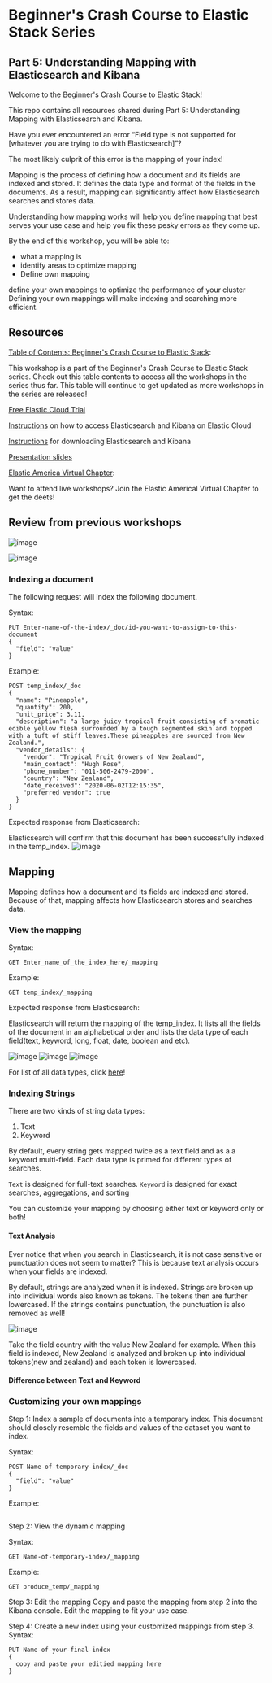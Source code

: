 # Beginner's Crash Course to Elastic Stack Series
## Part 5: Understanding Mapping with Elasticsearch and Kibana
Welcome to the Beginner's Crash Course to Elastic Stack!

This repo contains all resources shared during Part 5: Understanding Mapping with Elasticsearch and Kibana.

Have you ever encountered an error “Field type is not supported for [whatever you are trying to do with Elasticsearch]”?

The most likely culprit of this error is the mapping of your index!

Mapping is the process of defining how a document and its fields are indexed and stored. It defines the data type and format of the fields in the documents. As a result, mapping can significantly affect how Elasticsearch searches and stores data.

Understanding how mapping works will help you define mapping that best serves your use case and help you fix these pesky errors as they come up.

By the end of this workshop, you will be able to:
- what a mapping is
- identify areas to optimize mapping
- Define own mapping

define your own mappings to optimize the performance of your cluster
Defining your own mappings will make indexing and searching more efficient.

## Resources

[Table of Contents: Beginner's Crash Course to Elastic Stack](https://github.com/LisaHJung/Beginners-Crash-Course-to-the-Elastic-Stack-Series): 

This workshop is a part of the Beginner's Crash Course to Elastic Stack series. Check out this table contents to access all the workshops in the series thus far. This table will continue to get updated as more workshops in the series are released! 

[Free Elastic Cloud Trial](https://ela.st/elastic-beginners)

[Instructions](https://dev.to/lisahjung/beginner-s-guide-to-setting-up-elasticsearch-and-kibana-with-elastic-cloud-1joh) on how to access Elasticsearch and Kibana on Elastic Cloud

[Instructions](https://dev.to/elastic/downloading-elasticsearch-and-kibana-macos-linux-and-windows-1mmo) for downloading Elasticsearch and Kibana

[Presentation slides]()

[Elastic America Virtual Chapter](https://community.elastic.co/amer-virtual/): 

Want to attend live workshops? Join the Elastic Americal Virtual Chapter to get the deets!

## Review from previous workshops
![image](https://user-images.githubusercontent.com/60980933/120386363-c4346700-c2e5-11eb-8f57-e99bf2153594.png)

![image](https://user-images.githubusercontent.com/60980933/118298775-23e4e280-b49d-11eb-955f-68b39102e1d4.png)

### Indexing a document
The following request will index the following document.  

Syntax: 
```
PUT Enter-name-of-the-index/_doc/id-you-want-to-assign-to-this-document
{
  "field": "value"
}
```
Example: 
```
POST temp_index/_doc
{
  "name": "Pineapple",
  "quantity": 200,
  "unit_price": 3.11,
  "description": "a large juicy tropical fruit consisting of aromatic edible yellow flesh surrounded by a tough segmented skin and topped with a tuft of stiff leaves.These pineapples are sourced from New Zealand.",
  "vendor_details": {
    "vendor": "Tropical Fruit Growers of New Zealand",
    "main_contact": "Hugh Rose",
    "phone_number": "011-506-2479-2000",
    "country": "New Zealand",
    "date_received": "2020-06-02T12:15:35",
    "preferred vendor": true
  }
}
```
Expected response from Elasticsearch:

Elasticsearch will confirm that this document has been successfully indexed in the temp_index. 
![image](https://user-images.githubusercontent.com/60980933/120387213-d5ca3e80-c2e6-11eb-8ca8-731222174724.png)

## Mapping
Mapping defines how a document and its fields are indexed and stored. Because of that, mapping affects how Elasticsearch stores and searches data. 

### View the mapping 
Syntax:
```
GET Enter_name_of_the_index_here/_mapping
```

Example:
```
GET temp_index/_mapping
```
Expected response from Elasticsearch:

Elasticsearch will return the mapping of the temp_index. It lists all the fields of the document in an alphabetical order and lists the data type of each field(text, keyword, long, float, date, boolean and etc). 

![image](https://user-images.githubusercontent.com/60980933/118303597-da979180-b4a2-11eb-83ae-bb7d10514fe2.png)
![image](https://user-images.githubusercontent.com/60980933/118303631-e7b48080-b4a2-11eb-98d7-ec3d724ea9dc.png)
![image](https://user-images.githubusercontent.com/60980933/118303655-eedb8e80-b4a2-11eb-8998-68b32bdbe4a6.png)

For list of all data types, click [here](https://www.elastic.co/guide/en/elasticsearch/reference/current/mapping-types.html)!

### Indexing Strings 
There are two kinds of string data types:
1. Text
2. Keyword

By default, every string gets mapped twice as a text field and as a a keyword multi-field. Each data type is primed for different types of searches. 

`Text` is designed for full-text searches. 
`Keyword` is designed for exact searches, aggregations, and sorting

You can customize your mapping by choosing either text or keyword only or both! 

#### Text Analysis
Ever notice that when you search in Elasticsearch, it is not case sensitive or punctuation does not seem to matter? This is because text analysis occurs when your fields are indexed. 

By default, strings are analyzed when it is indexed. Strings are broken up into individual words also known as tokens. The tokens then are further lowercased. If the strings contains punctuation, the punctuation is also removed as well! 

![image](https://user-images.githubusercontent.com/60980933/120361944-bc65ca00-c2c7-11eb-8aa1-5fbfe866e877.png)

Take the field country with the value New Zealand for example. When this field is indexed, New Zealand is analyzed and broken up into individual tokens(new and zealand) and each token is lowercased. 


#### Difference between Text and Keyword


### Customizing your own mappings

Step 1: Index a sample of documents into a temporary index. 
This document should closely resemble the fields and values of the dataset you want to index. 

Syntax:
```
POST Name-of-temporary-index/_doc
{
  "field": "value"
}
```

Example:
```
```
Step 2: View the dynamic mapping 

Syntax:
```
GET Name-of-temporary-index/_mapping
```

Example:
```
GET produce_temp/_mapping
```
Step 3: Edit the mapping
Copy and paste the mapping from step 2 into the Kibana console. Edit the mapping to fit your use case. 

Step 4: Create a new index using your customized mappings from step 3. 
Syntax:
```
PUT Name-of-your-final-index
{
  copy and paste your editied mapping here
}
```
